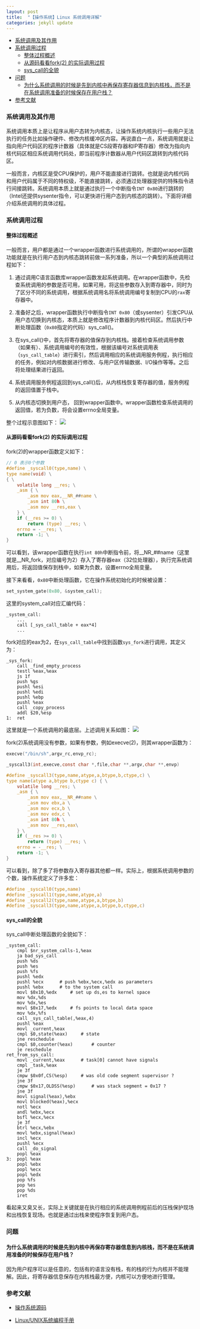 ```yaml
---
layout: post
title:  "【操作系统】Linux 系统调用详解"
categories: jekyll update
---
```


<!-- vim-markdown-toc GFM -->

* [系统调用及其作用](#系统调用及其作用)
* [系统调用过程](#系统调用过程)
  * [整体过程概述](#整体过程概述)
  * [从源码看看fork(2) 的实际调用过程](#从源码看看fork2-的实际调用过程)
  * [sys_call的全貌](#sys_call的全貌)
* [问题](#问题)
  * [为什么系统调用的时候是先到内核中再保存寄存器信息到内核栈，而不是在系统调用准备的时候保存在用户栈？](#为什么系统调用的时候是先到内核中再保存寄存器信息到内核栈而不是在系统调用准备的时候保存在用户栈)
* [参考文献](#参考文献)

<!-- vim-markdown-toc -->

### 系统调用及其作用

系统调用本质上是让程序从用户态转为内核态，让操作系统内核执行一些用户无法执行的任务比如操作硬件、修改内核缓冲区内容。再说直白一点，系统调用就是让指向用户代码区的程序计数器（具体就是CS段寄存器和IP寄存器）修改为指向内核代码区相应系统调用代码处，即当前程序计数器从用户代码区跳转到内核代码区。

一般而言，内核区是受CPU保护的，用户不能直接进行跳转。也就是说内核代码和用户代码属于不同的特权级，不能直接跳转，必须通过处理器提供的特殊指令进行间接跳转。系统调用本质上就是通过执行一个中断指令`INT 0x80`进行跳转的（Intel还提供sysenter指令，可以更快进行用户态到内核态的跳转）。下面将详细介绍系统调用的具体过程。

### 系统调用过程

#### 整体过程概述
一般而言，用户都是通过一个wrapper函数进行系统调用的，所谓的wrapper函数功能就是在执行用户态到内核态跳转前做一系列准备，所以一个典型的系统调用过程如下：

1. 通过调用C语言函数库wrapper函数发起系统调用。在wrapper函数中，先检查系统调用的参数是否可用，如果可用，将这些参数存入到寄存器中，同时为了区分不同的系统调用，根据系统调用名将系统调用编号复制到CPU的`rax`寄存器中。

2. 准备好之后，wrapper函数执行中断指令`INT 0x80`（或sysenter）引发CPU从用户态切换到内核态，本质上就是修改程序计数器到内核代码区。然后执行中断处理函数（`0x80`指定的代码）sys_call()。

3. 在sys_call()中，首先将寄存器的值保存到内核栈。接着检查系统调用参数（如果有）、系统调用编号的有效性，根据该编号对系统调用表（`sys_call_table`）进行索引，然后调用相应的系统调用服务例程，执行相应的任务，例如对内核数据进行修改、与用户区传输数据、I/O操作等等。之后将处理结果进行返回。

4. 系统调用服务例程返回到sys_call()后，从内核栈恢复寄存器的值，服务例程的返回值置于栈中。

5. 从内核态切换到用户态， 回到wrapper函数中。wrapper函数检查系统调用的返回值，若为负数，将会设置errno全局变量。

整个过程示意图如下：
![](../assets/ossys_call.png)

#### 从源码看看fork(2) 的实际调用过程

fork(2)的wrapper函数定义如下：

```c
// 0 表示0个参数
#define _syscall0(type,name) \
type name(void) \
{ \
    volatile long __res; \
    _asm { \
        _asm mov eax,__NR_##name \
        _asm int 80h \
        _asm mov __res,eax \
    } \
    if (__res >= 0) \
        return (type) __res; \
    errno = -__res; \
    return -1; \
}
```

可以看到，该wrapper函数在执行`int 80h`中断指令前，将__NR_##name（这里就是__NR_fork，对应编号为2）存入了寄存器eax（32位处理器），执行完系统调用后，将返回值保存到栈中，如果为负数，设置errno全局变量。

接下来看看，`0x80`中断处理函数，它在操作系统初始化的时候被设置：
```c
set_system_gate(0x80, &system_call);
```
这里的system_call对应汇编代码：
```assembly
_system_call:
    ...
    call [_sys_call_table + eax*4]
    ...
```
fork对应的eax为2，在`sys_call_table`中找到函数`sys_fork`进行调用，其定义为：
```assembly
_sys_fork:
    call _find_empty_process
    testl %eax,%eax
    js 1f
    push %gs
    pushl %esi
    pushl %edi
    pushl %ebp
    pushl %eax
    call _copy_process
    addl $20,%esp
1:  ret
```

这里就是一个系统调用的最底层。上述调用关系如图：
![](../assets/ossys_fork.png)

fork(2)系统调用没有参数，如果有参数，例如execve(2)，则其wrapper函数为：
```c 
execve("/bin/sh",argv_rc,envp_rc);

_syscall3(int,execve,const char *,file,char **,argv,char **,envp)

#define _syscall3(type,name,atype,a,btype,b,ctype,c) \
type name(atype a,btype b,ctype c) { \
    volatile long __res; \
    _asm { \
        _asm mov eax,__NR_##name \
        _asm mov ebx,a \
        _asm mov ecx,b \
        _asm mov edx,c \
        _asm int 80h \
        _asm mov __res,eax\
    } \
    if (__res >= 0) \
        return (type) __res; \
    errno = -__res; \
    return -1; \
}
```
 可以看到，除了多了将参数存入寄存器其他都一样。实际上，根据系统调用参数的个数，操作系统定义了许多宏：
```c 
#define _syscall0(type,name)
#define _syscall1(type,name,atype,a)
#define _syscall2(type,name,atype,a,btype,b)
#define _syscall3(type,name,atype,a,btype,b,ctype,c)
```

#### sys_call的全貌

sys_call中断处理函数的全貌如下：
```assembly
_system_call:
    cmpl $nr_system_calls-1,%eax
    ja bad_sys_call
    push %ds
    push %es
    push %fs
    pushl %edx
    pushl %ecx      # push %ebx,%ecx,%edx as parameters
    pushl %ebx      # to the system call
    movl $0x10,%edx     # set up ds,es to kernel space
    mov %dx,%ds
    mov %dx,%es
    movl $0x17,%edx     # fs points to local data space
    mov %dx,%fs
    call _sys_call_table(,%eax,4)
    pushl %eax
    movl _current,%eax
    cmpl $0,state(%eax)     # state
    jne reschedule
    cmpl $0,counter(%eax)       # counter
    je reschedule
ret_from_sys_call:
    movl _current,%eax      # task[0] cannot have signals
    cmpl _task,%eax
    je 3f
    cmpw $0x0f,CS(%esp)     # was old code segment supervisor ?
    jne 3f
    cmpw $0x17,OLDSS(%esp)      # was stack segment = 0x17 ?
    jne 3f
    movl signal(%eax),%ebx
    movl blocked(%eax),%ecx
    notl %ecx
    andl %ebx,%ecx
    bsfl %ecx,%ecx
    je 3f
    btrl %ecx,%ebx
    movl %ebx,signal(%eax)
    incl %ecx
    pushl %ecx
    call _do_signal
    popl %eax
3:  popl %eax
    popl %ebx
    popl %ecx
    popl %edx
    pop %fs
    pop %es
    pop %ds
    iret
```

看起来又臭又长，实际上关键就是在执行相应的系统调用例程前后的压栈保护现场和出栈恢复现场。也就是通过出栈来使程序恢复到用户态。

### 问题

#### 为什么系统调用的时候是先到内核中再保存寄存器信息到内核栈，而不是在系统调用准备的时候保存在用户栈？

因为用户程序可以是任意的，包括有的语言没有栈，有的栈的行为内核并不能理解。因此，将寄存器信息保存在内核栈最方便，内核可以方便地进行管理。

### 参考文献

- [操作系统源码](https://mp.weixin.qq.com/mp/appmsgalbum?__biz=Mzk0MjE3NDE0Ng==&action=getalbum&album_id=2123743679373688834&scene=173&from_msgid=2247501700&from_itemidx=1&count=3&nolastread=1#wechat_redirect)

- [Linux/UNIX系统编程手册](https://book.douban.com/subject/25809330/)
